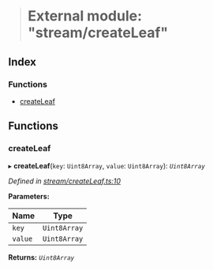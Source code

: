 > # External module: "stream/createLeaf"

## Index

### Functions

* [createLeaf](_stream_createleaf_.md#createleaf)

## Functions

###  createLeaf

▸ **createLeaf**(`key`: `Uint8Array`, `value`: `Uint8Array`): *`Uint8Array`*

*Defined in [stream/createLeaf.ts:10](https://github.com/polkadot-js/common/blob/4308722/packages/trie-codec/src/stream/createLeaf.ts#L10)*

**Parameters:**

Name | Type |
------ | ------ |
`key` | `Uint8Array` |
`value` | `Uint8Array` |

**Returns:** *`Uint8Array`*